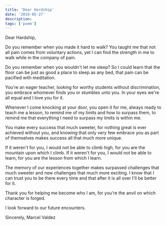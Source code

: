 ```yaml
---
title: 'Dear Hardship'
date: '2019-05-27'
description:
tags: ['poem']
---
```


Dear Hardship,

Do you remember when you made it hard to walk? You taught me that not all pain comes from
voluntary actions, yet I can find the strength in me to walk while in the company of pain.

Do you remember when you wouldn't let me sleep? So I could learn that the floor can be just
as good a place to sleep as any bed, that pain can be pacified with meditation.

You're an eager teacher, looking for worthy students without discrimination, you embrace
whomever finds you or stumbles unto you. In your eyes we're all equal and I love you for it.

Whenever I come knocking at your door, you open it for me, always ready to teach me a lesson,
to remind me of my limits and how to surpass them, to remind me that everything I need to
surpass my limits is within me.

You make every success that much sweeter, for nothing great is ever achieved without you,
and knowing that only very few embrace you as part of themselves makes success all that much more
unique.

If it weren't for you, I would not be able to climb high, for you are the mountain upon which I
climb. If it weren't for you, I would not be able to learn, for you are the lesson from which I
learn.

The memory of our experiences together makes surpassed challenges that much sweeter and new
challenges that much more exciting. I know that I can trust you to be there every time and
that after it is all over I'll be better for it.

Thank you for helping me become who I am, for you're the anvil on which character is forged.

I look forward to our future encounters.

Sincerely,
Marcel Valdez
